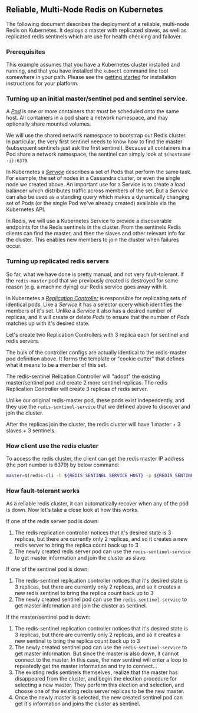## Reliable, Multi-Node Redis on Kubernetes

The following document describes the deployment of a reliable, multi-node Redis on Kubernetes.  It deploys a master with replicated slaves, as well as replicated redis sentinels which are use for health checking and failover.

### Prerequisites

This example assumes that you have a Kubernetes cluster installed and running, and that you have installed the ```kubectl``` command line tool somewhere in your path.  Please see the [getting started](../../../docs/getting-started-guides/) for installation instructions for your platform.

### Turning up an initial master/sentinel pod and sentinel service.

A [_Pod_](../../../docs/user-guide/pods.md) is one or more containers that _must_ be scheduled onto the same host.  All containers in a pod share a network namespace, and may optionally share mounted volumes.

We will use the shared network namespace to bootstrap our Redis cluster.  In particular, the very first sentinel needs to know how to find the master (subsequent sentinels just ask the first sentinel).  Because all containers in a Pod share a network namespace, the sentinel can simply look at ```$(hostname -i):6379```.

In Kubernetes a [_Service_](../../../docs/user-guide/services.md) describes a set of Pods that perform the same task.  For example, the set of nodes in a Cassandra cluster, or even the single node we created above.  An important use for a Service is to create a load balancer which distributes traffic across members of the set.  But a _Service_ can also be used as a standing query which makes a dynamically changing set of Pods (or the single Pod we've already created) available via the Kubernetes API.

In Redis, we will use a Kubernetes Service to provide a discoverable endpoints for the Redis sentinels in the cluster.  From the sentinels Redis clients can find the master, and then the slaves and other relevant info for the cluster.  This enables new members to join the cluster when failures occur.


### Turning up replicated redis servers

So far, what we have done is pretty manual, and not very fault-tolerant.  If the ```redis-master``` pod that we previously created is destroyed for some reason (e.g. a machine dying) our Redis service goes away with it.

In Kubernetes a [_Replication Controller_](../../../docs/user-guide/replication-controller.md) is responsible for replicating sets of identical pods.  Like a _Service_ it has a selector query which identifies the members of it's set.  Unlike a _Service_ it also has a desired number of replicas, and it will create or delete _Pods_ to ensure that the number of _Pods_ matches up with it's desired state.

Let's create two Replication Controllers with 3 replica each for sentinel and redis servers.

The bulk of the controller configs are actually identical to the redis-master pod definition above.  It forms the template or "cookie cutter" that defines what it means to be a member of this set.

The redis-sentinel Relication Controller will "adopt" the existing master/sentinel pod and create 2 more sentinel replicas. The redis Replication Controller will create 3 replicas of redis server.

Unlike our original redis-master pod, these pods exist independently, and they use the ```redis-sentinel-service``` that we defined above to discover and join the cluster.

After the replicas join the cluster, the redis cluster will have 1 master + 3 slaves + 3 sentinels.

### How client use the redis cluster

To access the redis cluster, the client can get the redis master IP address (the port number is 6379) by below command:

```sh
master=$(redis-cli -h ${REDIS_SENTINEL_SERVICE_HOST} -p ${REDIS_SENTINEL_SERVICE_PORT} --csv SENTINEL get-master-addr-by-name mymaster | tr ',' ' ' | cut -d' ' -f1)
```

### How fault-tolerant works

As a reliable redis cluster, it can automatically recover when any of the pod is down. Now let's take a close look at how this works.

If one of the redis server pod is down:

  1. The redis replication controller notices that it's desired state is 3 replicas, but there are currently only 2 replicas, and so it creates a new redis server to bring the replica count back up to 3
  2. The newly created redis server pod can use the ```redis-sentinel-service``` to get master information and join the cluster as slave.

If one of the sentinel pod is down:

  1. The redis-sentinel replication controller notices that it's desired state is 3 replicas, but there are currently only 2 replicas, and so it creates a new redis sentinel to bring the replica count back up to 3
  2. The newly created sentinel pod can use the ```redis-sentinel-service``` to get master information and join the cluster as sentinel.

If the master/sentinel pod is down:

  1. The redis-sentinel replication controller notices that it's desired state is 3 replicas, but there are currently only 2 replicas, and so it creates a new sentinel to bring the replica count back up to 3
  2. The newly created sentinel pod can use the ```redis-sentinel-service``` to get master information. But since the master is also down, it cannot connect to the master. In this case, the new sentinel will enter a loop to repeatedly get the master information and try to connect...
  3. The existing redis sentinels themselves, realize that the master has disappeared from the cluster, and begin the election procedure for selecting a new master.  They perform this election and selection, and choose one of the existing redis server replicas to be the new master.
  4. Once the newly master is selected, the new created sentinel pod can get it's information and joins the cluster as sentinel.
